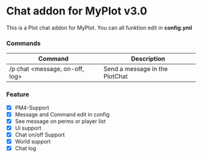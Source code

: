 # Chat addon for MyPlot v3.0
This is a Plot chat addon for MyPlot.
You can all funktion edit in **config.yml**

### Commands
|**Command**|**Description**|
|-----------|---------------|
|/p chat <message, on-off, log>|Send a message in the PlotChat|

### Feature
- [X] PM4-Support
- [X] Message and Command edit in config
- [X] See message on perms or player list
- [X] Ui support
- [X] Chat on/off Support
- [X] World support
- [X] Chat log